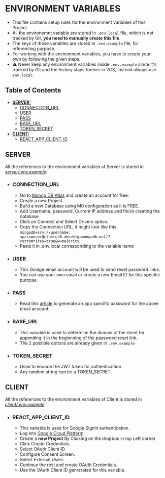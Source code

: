 # ENVIRONMENT VARIABLES

-   This file contains setup rules for the environment variables of this Project.
-   All the environemnt variable are stored in `.env.local` file, which is not tracked by Git, **you need to manually create this file**.
-   The keys of those variables are stored in `.env.example` file, for referencing purpose.
-   For working with the environment variables, you have to create your own by following the given steps.
-   ⚠️ Never keep any environment variables inside `.env.example` since it's tracked by Git and the history stays forever in VCS, instead always use `env.local`.

## Table of Contents

-   **[SERVER: ](#server)**
    -   [CONNECTION_URL](#connection_url)
    -   [USER](#user)
    -   [PASS](#pass)
    -   [BASE_URL](#base_url)
    -   [TOKEN_SECRET](#token_secret)
-   **[CLIENT: ](#client)**
    -   [REACT_APP_CLIENT_ID](#react_app_client_id)

## SERVER

All the references to the environment variables of Server is stored in _[server/.env.example](../server/.env.example)_

-   ### CONNECTION_URL

    -   Go to [Mongo DB Atlas](https://www.mongodb.com/cloud) and create an account for free.
    -   Create a new Project.
    -   Build a new Database using M0 configuration as it is FREE.
    -   Add Username, password, Current IP address and finish creating the database.
    -   Click on Connect and Select Drivers option.
    -   Copy the Connection URL, it might look like this:  
        `mongodb+srv://username:<password>@cluster0.abcdefg.mongodb.net/?retryWrites=true&w=majority`
    -   Paste it in .env.local corresponding to the variable name

-   ### USER

    -   This Goolge email account will be used to send reset password links.
    -   You can use your own email or create a new Email ID for this specific puropse.

-   ### PASS

    -   Read this [article](https://community.nodemailer.com/using-gmail) to generate an app specific password for the above email account.

-   ### BASE_URL

    -   This variable is used to determine the domain of the client for appending it in the beginnning of the passwoed reset link.
    -   The 2 possible options are already given in `.env.example`

-   ### TOKEN_SECRET

    -   Used to encode the JWT token for authenticaltion
    -   Any random string can be a TOKEN_SECRET

## CLIENT

All the references to the environment variables of Client is stored in _[client/.env.example](../client/.env.example)_

-   ### REACT_APP_CLIENT_ID

    -   This variable is used for Google SignIn authentication.
    -   Log into [Google Cloud Platform](https://console.cloud.google.com)
    -   Create a **new Project** By Clicking on the dropbox in top Left corner
    -   Click Create Credentials.
    -   Select OAuth Client ID.
    -   Configure Consent Screen.
    -   Select External Users.
    -   Continue the rest and create OAuth Credentials.
    -   Use the OAuth Client ID genrerated for this variable.
